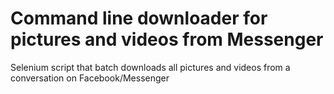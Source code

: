 # Command line downloader for pictures and videos from Messenger
Selenium script that batch downloads all pictures and videos from a conversation on Facebook/Messenger
